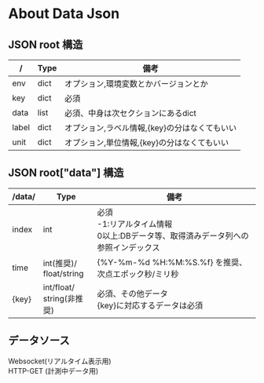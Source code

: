 # About Data Json
## JSON root 構造
|/|Type|備考|
|----|----|----|
|env|dict|オプション,環境変数とかバージョンとか|
|key|dict|必須|
|data|list|必須、中身は次セクションにあるdict|
|label|dict|オプション,ラベル情報,{key}の分はなくてもいい|
|unit|dict|オプション,単位情報,{key}の分はなくてもいい|

## JSON root["data"] 構造
|/data/|Type|備考|
|----|----|----|
|index|int|必須<br>-1:リアルタイム情報<br>0以上:DBデータ等、取得済みデータ列への参照インデックス|
|time|int(推奨)/<br>float/string| {%Y-%m-%d %H:%M:%S.%f} を推奨、次点エポック秒/ミリ秒|
|{key}|int/float/<br>string(非推奨)|必須、その他データ<br>{key}に対応するデータは必須|

## データソース
Websocket(リアルタイム表示用)  
HTTP-GET (計測中データ用)